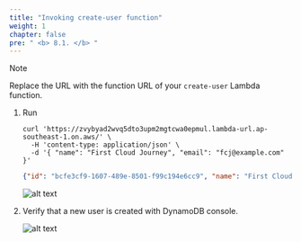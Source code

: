```yaml
---
title: "Invoking create-user function"
weight: 1
chapter: false
pre: " <b> 8.1. </b> "
---
```


> [!NOTE]
> Replace the URL with the function URL of your `create-user` Lambda function.

1. Run

   ```shell
   curl 'https://zvybyad2wvq5dto3upm2mgtcwa0epmul.lambda-url.ap-southeast-1.on.aws/' \
     -H 'content-type: application/json' \
     -d '{ "name": "First Cloud Journey", "email": "fcj@example.com" }'
   ```

   ```json
   {"id": "bcfe3cf9-1607-489e-8501-f99c194e6cc9", "name": "First Cloud Journey", "email": "fcj@example.com", "created_at": "2025-05-14T16:46:29", "updated_at": "2025-05-14T16:46:29"}%
   ```

   ![alt text](/images/workshop-1/lambda-invoke-with-curl--create-user.jpg)

1. Verify that a new user is created with DynamoDB console.

   ![alt text](/images/workshop-1/lambda-invoke-with-curl--create-user-verify.jpg)
